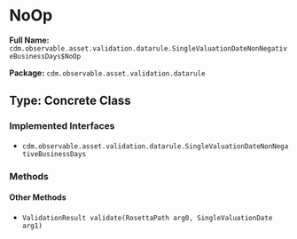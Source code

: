 # NoOp

**Full Name:** `cdm.observable.asset.validation.datarule.SingleValuationDateNonNegativeBusinessDays$NoOp`

**Package:** `cdm.observable.asset.validation.datarule`

## Type: Concrete Class

### Implemented Interfaces

- `cdm.observable.asset.validation.datarule.SingleValuationDateNonNegativeBusinessDays`

### Methods

#### Other Methods

- `ValidationResult validate(RosettaPath arg0, SingleValuationDate arg1)`

